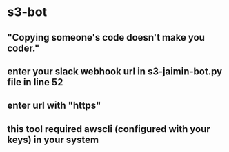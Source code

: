 # s3-bot

## "Copying someone's code doesn't make you coder."

## enter your slack webhook url in s3-jaimin-bot.py file in line 52

## enter url with "https"

## this tool required awscli (configured with your keys) in your system



